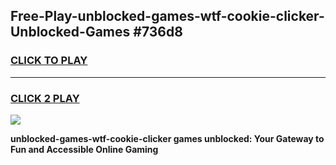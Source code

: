 
## Free-Play-unblocked-games-wtf-cookie-clicker-Unblocked-Games #736d8
<h3>
<a href="https://news.freeplayer.one?title=unblocked-games-wtf-cookie-clicker&ref=8M">CLICK TO PLAY</a></h3>
<hr>

<h3>
<a href="https://news.freeplayer.one?title=unblocked-games-wtf-cookie-clicker&ref=8M">CLICK 2 PLAY</a>
  
</h3>

<a href="https://news.freeplayer.one?title=unblocked-games-wtf-cookie-clicker&ref=8M"><img src="https://clearcache.store/games.png"></a>


**unblocked-games-wtf-cookie-clicker games unblocked: Your Gateway to Fun and Accessible Online Gaming**
